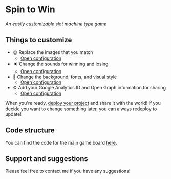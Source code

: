 # Spin to Win

*An easily customizable slot machine type game*

## Things to customize
- 🌞 Replace the images that you match
    * [Open configuration](#~/.koji/pieces.json!visual)
- 🔈 Change the sounds for winning and losing
    * [Open configuration](#~/.koji/sounds.json!visual)
- 💅 Change the background, fonts, and visual style
    * [Open configuration](#~/.koji/style.json!visual)
- ⚙️ Add your Google Analytics ID and Open Graph information for sharing
    * [Open configuration](#~/.koji/metadata.json!visual)

When you're ready, [deploy your project](#~/.koji/deploy.json!visual) and share it with the world! If you decide you want to change something later, you can always redeploy to update!

## Code structure
You can find the code for the main game board [here](#~/frontend/pages/GamePage/components/Game.js).

## Support and suggestions
Please feel free to contact me if you have any suggestions!

